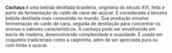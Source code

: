 **Cachaça** é uma bebida destilada brasileira, originária do século XVI, feita a partir da fermentação do caldo de cana-de-açúcar. É considerada a terceira bebida destilada mais consumida no mundo. Sua produção envolve fermentação do caldo de cana, seguida de destilação para concentrar os aromas e sabores característicos. A cachaça pode ser envelhecida em barris de madeira, desenvolvendo complexidade e suavidade. É usada em coquetéis tradicionais como a caipirinha, além de ser apreciada pura ou com limão e açúcar.